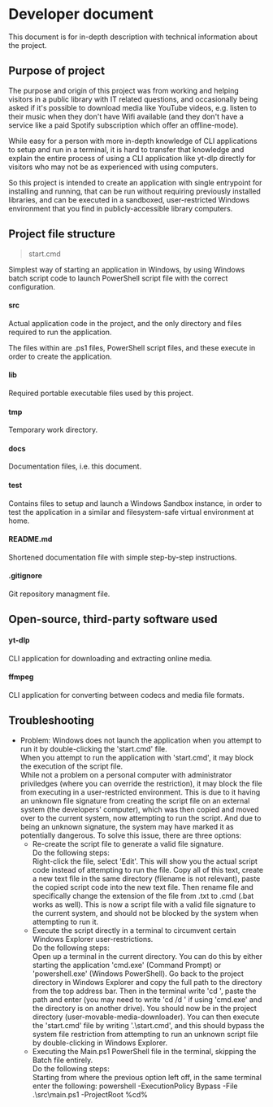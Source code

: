 # Developer document

This document is for in-depth description with technical information about the project.

## Purpose of project

The purpose and origin of this project was from working and helping visitors in a public library with IT related questions, and occasionally being asked if it's possible to download media like YouTube videos, e.g. listen to their music when they don't have Wifi available (and they don't have a service like a paid Spotify subscription which offer an offline-mode).

While easy for a person with more in-depth knowledge of CLI applications to setup and run in a terminal, it is hard to transfer that knowledge and explain the entire process of using a CLI application like yt-dlp directly for visitors who may not be as experienced with using computers.

So this project is intended to create an application with single entrypoint for installing and running, that can be run without requiring previously installed libraries, and can be executed in a sandboxed, user-restricted Windows environment that you find in publicly-accessible library computers.

## Project file structure

> start.cmd

Simplest way of starting an application in Windows, by using Windows batch script code to launch PowerShell script file with the correct configuration.

#### src

Actual application code in the project, and the only directory and files required to run the application.

The files within are .ps1 files, PowerShell script files, and these execute in order to create the application.

#### lib

Required portable executable files used by this project.

#### tmp

Temporary work directory.

#### docs

Documentation files, i.e. this document.

#### test

Contains files to setup and launch a Windows Sandbox instance, in order to test the application in a similar and filesystem-safe virtual environment at home.

#### README.md

Shortened documentation file with simple step-by-step instructions.

#### .gitignore

Git repository managment file.

## Open-source, third-party software used

#### yt-dlp

CLI application for downloading and extracting online media.

#### ffmpeg

CLI application for converting between codecs and media file formats.

## Troubleshooting

- Problem: Windows does not launch the application when you attempt to run it by double-clicking the 'start.cmd' file.\
When you attempt to run the application with 'start.cmd', it may block the execution of the script file.\
While not a problem on a personal computer with administrator priviledges (where you can override the restriction), it may block the file from executing in a user-restricted environment. This is due to it having an unknown file signature from creating the script file on an external system (the developers' computer), which was then copied and moved over to the current system, now attempting to run the script. And due to being an unknown signature, the system may have marked it as potentially dangerous. To solve this issue, there are three options:
    - Re-create the script file to generate a valid file signature.\
    Do the following steps:\
    Right-click the file, select 'Edit'. This will show you the actual script code instead of attempting to run the file. Copy all of this text, create a new text file in the same directory (filename is not relevant), paste the copied script code into the new text file. Then rename file and specifically change the extension of the file from .txt to .cmd (.bat works as well). This is now a script file with a valid file signature to the current system, and should not be blocked by the system when attempting to run it.
    - Execute the script directly in a terminal to circumvent certain Windows Explorer user-restrictions.\
    Do the following steps:\
    Open up a terminal in the current directory. You can do this by either starting the application 'cmd.exe' (Command Prompt) or 'powershell.exe' (Windows PowerShell). Go back to the project directory in Windows Explorer and copy the full path to the directory from the top address bar. Then in the terminal write 'cd ', paste the path and enter (you may need to write 'cd /d ' if using 'cmd.exe' and the directory is on another drive). You should now be in the project directory (user-movable-media-downloader). You can then execute the 'start.cmd' file by writing '.\start.cmd', and this should bypass the system file restriction from attempting to run an unknown script file by double-clicking in Windows Explorer.
    - Executing the Main.ps1 PowerShell file in the terminal, skipping the Batch file entirely.\
    Do the following steps:\
    Starting from where the previous option left off, in the same terminal enter the following: powershell -ExecutionPolicy Bypass -File .\src\main.ps1 -ProjectRoot %cd%